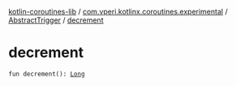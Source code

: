 [kotlin-coroutines-lib](../../index.md) / [com.vperi.kotlinx.coroutines.experimental](../index.md) / [AbstractTrigger](index.md) / [decrement](./decrement.md)

# decrement

`fun decrement(): `[`Long`](https://kotlinlang.org/api/latest/jvm/stdlib/kotlin/-long/index.html)